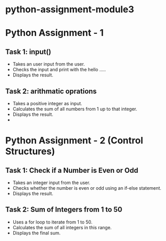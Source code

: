 # python-assignment-module3
# Python Assignment -  1

## Task 1: input()
- Takes an user input from the user.
- Checks the input and print with the hello .....
- Displays the result.

## Task 2: arithmatic oprations
- Takes a positive integer as input.
- Calculates the sum of all numbers from 1 up to that integer.
- Displays the result.
- 
# Python Assignment - 2 (Control Structures)

## Task 1: Check if a Number is Even or Odd
- Takes an integer input from the user.
- Checks whether the number is even or odd using an if-else statement.
- Displays the result.

## Task 2: Sum of Integers from 1 to 50
- Uses a for loop to iterate from 1 to 50.
- Calculates the sum of all integers in this range.
- Displays the final sum.

